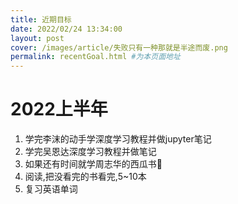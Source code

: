 ```yaml
---
title: 近期目标
date: 2022/02/24 13:34:00
layout: post
cover: /images/article/失败只有一种那就是半途而废.png
permalink: recentGoal.html #为本页面地址
---
```


# 2022上半年 
1. 学完李沫的动手学深度学习教程并做jupyter笔记
1. 学完吴恩达深度学习教程并做笔记
1. 如果还有时间就学周志华的西瓜书🍉
1. 阅读,把没看完的书看完,5~10本
1. 复习英语单词

    

